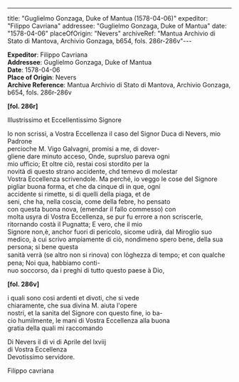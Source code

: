 ---
title: "Guglielmo Gonzaga, Duke of Mantua (1578-04-06)"
expeditor: "Filippo Cavriana"
addressee: "Guglielmo Gonzaga, Duke of Mantua"
date: "1578-04-06"
placeOfOrigin: "Nevers"
archiveRef: "Mantua Archivio di Stato di Mantova, Archivio Gonzaga, b654, fols. 286r-286v"---

**Expeditor**: Filippo Cavriana  
**Addressee**: Guglielmo Gonzaga, Duke of Mantua  
**Date**: 1578-04-06  
**Place of Origin**: Nevers  
**Archive Reference**: Mantua Archivio di Stato di Mantova, Archivio Gonzaga, b654, fols. 286r-286v  


**[fol. 286r]**

Illustrissimo  et Eccellentissimo Signore 

  
Io non  scrissi, a Vostra Eccellenza  il caso del Signor Duca di Nevers, mio Padrone   
percioche M. Vigo Galvagni, promisi a me, di dover-  
gliene dare minuto acceso, Onde, suprsluo pareva ogni   
mio ufficio; Et oltre ciò, restai cosi stordito per la   
novità di questo  strano accidente, chd temevo di molestar   
Vostra Eccellenza  scrivendole. Ma perché, io veggo le cose del Signore   
pigliar buona forma, et che da cinque di in que, ogni   
accidente si rimette, si di quelli  della piaga, et de   
seni, che ha, nella coscia, come della febre, ho pensato   
con questa buona nova, (emendar il fallo commesso) con   
molta usyra di Vostra Eccellenza, se pur fu errore a non scriscerle,   
ritornando costà il Pugnatta; E vero, che il mio   
Signore  non,è, anchor fuori di pericolo, sicome udirà, dal Miroglio suo medico, à cui scrivo ampiamente di ciò, nondimeno spero bene, della sua persona; si bene questa   
sanità verrà (se altro non  si rinova) con  lo̍ghezza di tempo; et con  qualche pena; Noi qua, habbiamo conti-  
nuo soccorso, da i preghi di tutto questo  paese à Dio,


**[fol. 286v]**

i quali sono cosi ardenti et divoti, che si vede   
chiaramente, che sua divina M. aiuta l'opere   
nostri, et la sanita del Signore  con questo  fine, io ba-  
cio humilmente, le mani di Vostra Eccellenza  alla buona   
gratia  della quali  mi raccomando 

Di Nevers il di vi di Aprile del lxviij  
di Vostra Eccellenza   
Devotissimo  servidore.
            
Filippo cavriana

